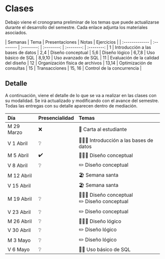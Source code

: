 # Clases

Debajo viene el cronograma preliminar de los temas que puede actualizarse durante el desarrollo del semestre. Cada enlace adjunta los materiales asociados.

| Semanas | Tema | Presentaciones | Notas | Ejercicios |
| :------------- | :-------- | :--------: | :--------: |  :--------: | :--------: |
1 | Introducción a las bases de datos |
2,4 | Diseño conceptual |
5,6 | Diseño lógico |
6,7,8 | Uso básico de SQL |
8,9,10 | Uso avanzado de SQL |
11 | Evaluación de la calidad del diseño |
12 | Organización física de archivos |
13,14 | Optimización de consultas |
15 | Transacciones |
15, 16 | Control de la concurrencia |

<!-- <a href=".\presentaciones\01-intro.pdf"><span class="fa fa-regular fa-file-powerpoint" aria-hidden="true"></span></a> | <a href=".\notas\01-intro.pdf"><span class="fa fa-sticky-note" aria-hidden="true"></span></a> | | -->

<!--  <a href=".\presentaciones\AAAAAAAAAA.pdf"><span class="fa fa-regular fa-file-powerpoint" aria-hidden="true"></span></a> | <a href="YOUTUBE VIDEO"><span class="fa fa-solid fa-pen" aria-hidden="true"></span></a> | <a href="YOUTUBE VIDEO"><span class="fa fa-solid fa-code" aria-hidden="true"></span></a> | -->

## Detalle

A continuación, viene el detalle de lo que se va a realizar en las clases con su modalidad. Se irá actualizado y modificando con el avance del semestre. Todas las entregas con su detalle aparecen dentro de mediación.

| Día | Presencialidad | Temas |
| :------------- | :-------- | :-------- |
| M 29 Marzo | ❌ | 📖 Carta al estudiante |
| V 1 Abril | ❔ | 👩🏻‍🏫 Introducción a las bases de datos |
| M 5 Abril | ✔️ | 👩🏻‍🏫 Diseño conceptual |
| V 8 Abril | ❔ | ✏️ Diseño conceptual |
| M 12 Abril | | 🏖️ Semana santa |
| V 15 Abril | | 🏖️ Semana santa |
| M 19 Abril | ❔ | 👩🏻‍🏫 Diseño conceptual <br> ✏️ Diseño conceptual |
| V 23 Abril | ❔ | ✏️ Diseño conceptual |
| M 26 Abril | ❔ | 👩🏻‍🏫 Diseño lógico |
| V 30 Abril | ❔ | ✏️ Diseño lógico |
| M 3 Mayo | ❔ | ✏️ Diseño lógico |
| V 6 Mayo | ❔ | 👐🏻 Uso básico de SQL |

